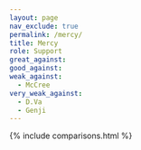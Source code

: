 ```yaml
---
layout: page
nav_exclude: true
permalink: /mercy/
title: Mercy
role: Support
great_against:
good_against:
weak_against:
  - McCree
very_weak_against:
  - D.Va
  - Genji
---
```


{% include comparisons.html %}